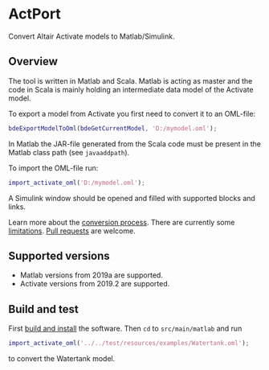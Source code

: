 # ActPort

Convert Altair Activate models to Matlab/Simulink.

## Overview

The tool is written in Matlab and Scala. Matlab
is acting as master and the code in Scala is
mainly holding an intermediate data model of the
Activate model.

To export a model from Activate you first need to
convert it to an OML-file:

```Matlab
bdeExportModelToOml(bdeGetCurrentModel, 'D:/mymodel.oml');
``` 

In Matlab the JAR-file generated from the Scala code must 
be present in the Matlab class path (see `javaaddpath`).

To import the OML-file run:

```Matlab
import_activate_oml('D:/mymodel.oml');
```

A Simulink window should be opened and filled with
supported blocks and links.

Learn more about the [conversion process](docs/conversion-process.md).
There are currently some [limitations](docs/limitations.md).
[Pull requests](docs/contributing.md) are welcome.

## Supported versions

* Matlab versions from 2019a are supported.
* Activate versions from 2019.2 are supported.

## Build and test

First [build and install](docs/build-and-install.md) the software.
Then `cd` to `src/main/matlab` and run

```Matlab
import_activate_oml('../../test/resources/examples/Watertank.oml');
```

to convert the Watertank model.
